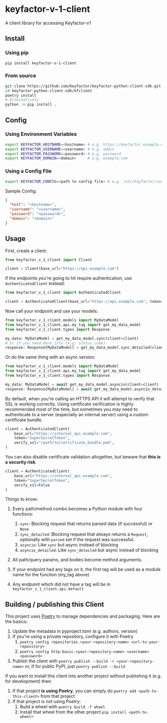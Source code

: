 # keyfactor-v-1-client

A client library for accessing Keyfactor-v1

## Install

### Using pip
```bash
pip install keyfactor-v-1-client
```

### From source
```bash
git clone https://github.com/Keyfactor/keyfactor-python-client-sdk.git
cd keyfactor-python-client-sdk/kfclient
poetry install 
# Alternatively
python -m pip install .
```
## Config

### Using Environment Variables

```bash
export KEYFACTOR_HOSTNAME=<hostname> # e.g. https://keyfactor.example.com
export KEYFACTOR_USERNAME=<username> # e.g. admin
export KEYFACTOR_PASSWORD=<password> # e.g. password
export KEYFACTOR_DOMAIN=<domain>     # e.g. example.com
```

### Using a Config File

```bash
export KEYFACTOR_CONFIG=<path to config file> # e.g. /etc/keyfactor/config.json. Defaults to cwd "environment.json"
```

Sample Config:

```json
{
  "host": "<hostname>",
  "username": "<username>",
  "password": "<password>",
  "domain": "<domain>"
}
```

## Usage

First, create a client:

```python
from keyfactor_v_1_client import Client

client = Client(base_url="https://api.example.com")
```

If the endpoints you're going to hit require authentication, use `AuthenticatedClient` instead:

```python
from keyfactor_v_1_client import AuthenticatedClient

client = AuthenticatedClient(base_url="https://api.example.com", token="SuperSecretToken")
```

Now call your endpoint and use your models:

```python
from keyfactor_v_1_client.models import MyDataModel
from keyfactor_v_1_client.api.my_tag import get_my_data_model
from keyfactor_v_1_client.types import Response

my_data: MyDataModel = get_my_data_model.sync(client=client)
# or if you need more info (e.g. status_code)
response: Response[MyDataModel] = get_my_data_model.sync_detailed(client=client)
```

Or do the same thing with an async version:

```python
from keyfactor_v_1_client.models import MyDataModel
from keyfactor_v_1_client.api.my_tag import get_my_data_model
from keyfactor_v_1_client.types import Response

my_data: MyDataModel = await get_my_data_model.asyncio(client=client)
response: Response[MyDataModel] = await get_my_data_model.asyncio_detailed(client=client)
```

By default, when you're calling an HTTPS API it will attempt to verify that SSL is working correctly. Using certificate
verification is highly recommended most of the time, but sometimes you may need to authenticate to a server (especially
an internal server) using a custom certificate bundle.

```python
client = AuthenticatedClient(
    base_url="https://internal_api.example.com",
    token="SuperSecretToken",
    verify_ssl="/path/to/certificate_bundle.pem",
)
```

You can also disable certificate validation altogether, but beware that **this is a security risk**.

```python
client = AuthenticatedClient(
    base_url="https://internal_api.example.com",
    token="SuperSecretToken",
    verify_ssl=False
)
```

Things to know:

1. Every path/method combo becomes a Python module with four functions:
    1. `sync`: Blocking request that returns parsed data (if successful) or `None`
    1. `sync_detailed`: Blocking request that always returns a `Request`, optionally with `parsed` set if the request
       was successful.
    1. `asyncio`: Like `sync` but async instead of blocking
    1. `asyncio_detailed`: Like `sync_detailed` but async instead of blocking

1. All path/query params, and bodies become method arguments.
1. If your endpoint had any tags on it, the first tag will be used as a module name for the function (my_tag above)
1. Any endpoint which did not have a tag will be in `keyfactor_v_1_client.api.default`

## Building / publishing this Client

This project uses [Poetry](https://python-poetry.org/) to manage dependencies and packaging. Here are the basics:

1. Update the metadata in pyproject.toml (e.g. authors, version)
1. If you're using a private repository, configure it with Poetry
    1. `poetry config repositories.<your-repository-name> <url-to-your-repository>`
    1. `poetry config http-basic.<your-repository-name> <username> <password>`
1. Publish the client with `poetry publish --build -r <your-repository-name>` or, if for public PyPI,
   just `poetry publish --build`

If you want to install this client into another project without publishing it (e.g. for development) then:

1. If that project **is using Poetry**, you can simply do `poetry add <path-to-this-client>` from that project
1. If that project is not using Poetry:
    1. Build a wheel with `poetry build -f wheel`
    1. Install that wheel from the other project `pip install <path-to-wheel>`
